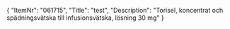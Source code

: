 {
  "ItemNr": "061715",
  "Title": "test",
  "Description": "Torisel, koncentrat och spädningsvätska till infusionsvätska, lösning 30 mg"
}